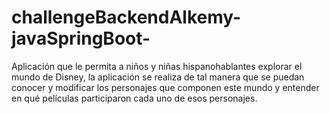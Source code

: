 # challengeBackendAlkemy-javaSpringBoot-
Aplicación que le permita a niños y niñas hispanohablantes explorar el mundo de Disney, la aplicación se realiza de tal manera que se puedan conocer y modificar los personajes que componen este mundo y entender en qué películas participaron cada uno de esos personajes.
